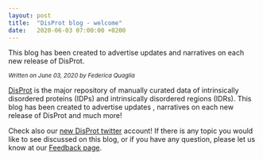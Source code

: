 ```yaml
---
layout: post
title:  "DisProt blog - welcome"
date:   2020-06-03 07:00:00 +0200
---
```


This blog has been created to advertise updates and narratives on each new release of DisProt. 

<small><i> Written on June 03, 2020 by Federica Quaglia </i></small>

[DisProt][disprot-link] is the major repository of manually curated data of intrinsically disordered proteins (IDPs) and intrinsically disordered regions (IDRs). This blog has been created to advertise updates , narratives on each new release of DisProt and much more!

Check also our [new DisProt twitter][disprot-twitter] account!
If there is any topic you would like to see discussed on this blog, or if you have any question, please let us know at our [Feedback page][disprot-feedback].

[disprot-link]: https://disprot.org/
[disprot-twitter]: https://twitter.com/DisProt_db
[disprot-feedback]: https://disprot.org/feedback
